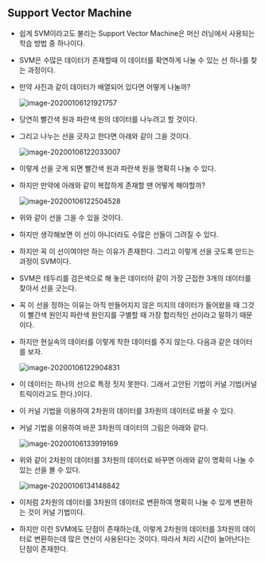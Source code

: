 ## Support Vector Machine

- 쉽게 SVM이라고도 불리는 Support Vector Machine은 머신 러닝에서 사용되는 학습 방법 중 하나이다.

- SVM은 수많은 데이터가 존재할때 이 데이터를 확연하게 나눌 수 있는 선 하나를 찾는 과정이다.

- 만약 사진과 같이 데이터가 배열되어 있다면 어떻게 나눌까?

  ![image-20200106121921757](C:\Users\user\AppData\Roaming\Typora\typora-user-images\image-20200106121921757.png)

- 당연히 빨간색 원과 파란색 원의 데이터를 나누려고 할 것이다.

- 그리고 나누는 선을 긋자고 한다면 아래와 같이 그을 것이다.

  ![image-20200106122033007](C:\Users\user\AppData\Roaming\Typora\typora-user-images\image-20200106122033007.png)

- 이렇게 선을 긋게 되면 빨간색 원과 파란색 원을 명확히 나눌 수 있다.

- 하지만 만약에 아래와 같이 복잡하게 존재할 땐 어떻게 해야할까?

  ![image-20200106122504528](C:\Users\user\AppData\Roaming\Typora\typora-user-images\image-20200106122504528.png)

- 위와 같이 선을 그을 수 있을 것이다.

- 하지만 생각해보면 이 선이 아니더라도 수많은 선들이 그려질 수 있다.

- 하지만 꼭 이 선이여야만 하는 이유가 존재한다. 그리고 이렇게 선을 긋도록 만드는 과정이 SVM이다.

- SVM은 테두리를 검은색으로 해 놓은 데이터아 같이 가장 근접한 3개의 데이터를 찾아서 선을 긋는다.

- 꼭 이 선을 정하는 이유는 아직 만들어지지 않은 미지의 데이터가 들어왔을 때 그것이 빨간색 원인지 파란색 원인지를 구별할 때 가장 합리적인 선이라고 말하기 때문이다.

- 하지만 현실속의 데이터를 이렇게 착한 데이터를 주지 않는다. 다음과 같은 데이터를 보자.

  ![image-20200106122904831](C:\Users\user\AppData\Roaming\Typora\typora-user-images\image-20200106122904831.png)

- 이 데이터는 하나의 선으로 특정 짓지 못한다. 그래서 고안된 기법이 커널 기법(커널 트릭이라고도 한다.)이다.

- 이 커널 기법을 이용하여 2차원의 데이터를 3차원의 데이터로 바꿀 수 있다.

- 커널 기법을 이용하여 바꾼 3차원의 데이터의 그림은 아래와 같다.

  ![image-20200106133919169](C:\Users\user\AppData\Roaming\Typora\typora-user-images\image-20200106133919169.png)

- 위와 같이 2차원의 데이터를 3차원의 데이터로 바꾸면 아래와 같이 명확히 나눌 수 있는 선을 볼 수 있다.

  ![image-20200106134148842](C:\Users\user\AppData\Roaming\Typora\typora-user-images\image-20200106134148842.png)

- 이처럼 2차원의 데이터를 3차원의 데이터로 변환하여 명확히 나눌 수 있게 변환하는 것이 커널 기법이다.
- 하지만 이런 SVM에도 단점이 존재하는데, 이렇게 2차원의 데이터를 3차원의 데이터로 변환하는데 많은 연산이 사용된다는 것이다. 따라서 처리 시간이 늘어난다는 단점이 존재한다.

